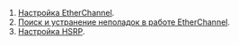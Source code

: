 1. [Настройка EtherChannel](Lab03_EtherChannel/).
2. [Поиск и устранение неполадок в работе EtherChannel](Lab03_Troubleshooting_EtherChannel).
3. [Настройка HSRP](Lab03_HSRP/).
